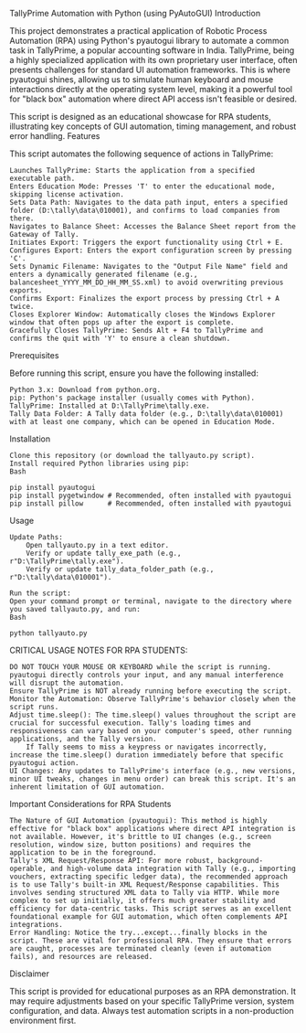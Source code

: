 TallyPrime Automation with Python (using PyAutoGUI)
Introduction

This project demonstrates a practical application of Robotic Process Automation (RPA) using Python's pyautogui library to automate a common task in TallyPrime, a popular accounting software in India. TallyPrime, being a highly specialized application with its own proprietary user interface, often presents challenges for standard UI automation frameworks. This is where pyautogui shines, allowing us to simulate human keyboard and mouse interactions directly at the operating system level, making it a powerful tool for "black box" automation where direct API access isn't feasible or desired.

This script is designed as an educational showcase for RPA students, illustrating key concepts of GUI automation, timing management, and robust error handling.
Features

This script automates the following sequence of actions in TallyPrime:

    Launches TallyPrime: Starts the application from a specified executable path.
    Enters Education Mode: Presses 'T' to enter the educational mode, skipping license activation.
    Sets Data Path: Navigates to the data path input, enters a specified folder (D:\tally\data\010001), and confirms to load companies from there.
    Navigates to Balance Sheet: Accesses the Balance Sheet report from the Gateway of Tally.
    Initiates Export: Triggers the export functionality using Ctrl + E.
    Configures Export: Enters the export configuration screen by pressing 'C'.
    Sets Dynamic Filename: Navigates to the "Output File Name" field and enters a dynamically generated filename (e.g., balancesheet_YYYY_MM_DD_HH_MM_SS.xml) to avoid overwriting previous exports.
    Confirms Export: Finalizes the export process by pressing Ctrl + A twice.
    Closes Explorer Window: Automatically closes the Windows Explorer window that often pops up after the export is complete.
    Gracefully Closes TallyPrime: Sends Alt + F4 to TallyPrime and confirms the quit with 'Y' to ensure a clean shutdown.

Prerequisites

Before running this script, ensure you have the following installed:

    Python 3.x: Download from python.org.
    pip: Python's package installer (usually comes with Python).
    TallyPrime: Installed at D:\TallyPrime\tally.exe.
    Tally Data Folder: A Tally data folder (e.g., D:\tally\data\010001) with at least one company, which can be opened in Education Mode.

Installation

    Clone this repository (or download the tallyauto.py script).
    Install required Python libraries using pip:
    Bash

    pip install pyautogui
    pip install pygetwindow # Recommended, often installed with pyautogui
    pip install pillow      # Recommended, often installed with pyautogui

Usage

    Update Paths:
        Open tallyauto.py in a text editor.
        Verify or update tally_exe_path (e.g., r"D:\TallyPrime\tally.exe").
        Verify or update tally_data_folder_path (e.g., r"D:\tally\data\010001").

    Run the script:
    Open your command prompt or terminal, navigate to the directory where you saved tallyauto.py, and run:
    Bash

    python tallyauto.py

CRITICAL USAGE NOTES FOR RPA STUDENTS:

    DO NOT TOUCH YOUR MOUSE OR KEYBOARD while the script is running. pyautogui directly controls your input, and any manual interference will disrupt the automation.
    Ensure TallyPrime is NOT already running before executing the script.
    Monitor the Automation: Observe TallyPrime's behavior closely when the script runs.
    Adjust time.sleep(): The time.sleep() values throughout the script are crucial for successful execution. Tally's loading times and responsiveness can vary based on your computer's speed, other running applications, and the Tally version.
        If Tally seems to miss a keypress or navigates incorrectly, increase the time.sleep() duration immediately before that specific pyautogui action.
    UI Changes: Any updates to TallyPrime's interface (e.g., new versions, minor UI tweaks, changes in menu order) can break this script. It's an inherent limitation of GUI automation.

Important Considerations for RPA Students

    The Nature of GUI Automation (pyautogui): This method is highly effective for "black box" applications where direct API integration is not available. However, it's brittle to UI changes (e.g., screen resolution, window size, button positions) and requires the application to be in the foreground.
    Tally's XML Request/Response API: For more robust, background-operable, and high-volume data integration with Tally (e.g., importing vouchers, extracting specific ledger data), the recommended approach is to use Tally's built-in XML Request/Response capabilities. This involves sending structured XML data to Tally via HTTP. While more complex to set up initially, it offers much greater stability and efficiency for data-centric tasks. This script serves as an excellent foundational example for GUI automation, which often complements API integrations.
    Error Handling: Notice the try...except...finally blocks in the script. These are vital for professional RPA. They ensure that errors are caught, processes are terminated cleanly (even if automation fails), and resources are released.

Disclaimer

This script is provided for educational purposes as an RPA demonstration. It may require adjustments based on your specific TallyPrime version, system configuration, and data. Always test automation scripts in a non-production environment first.
